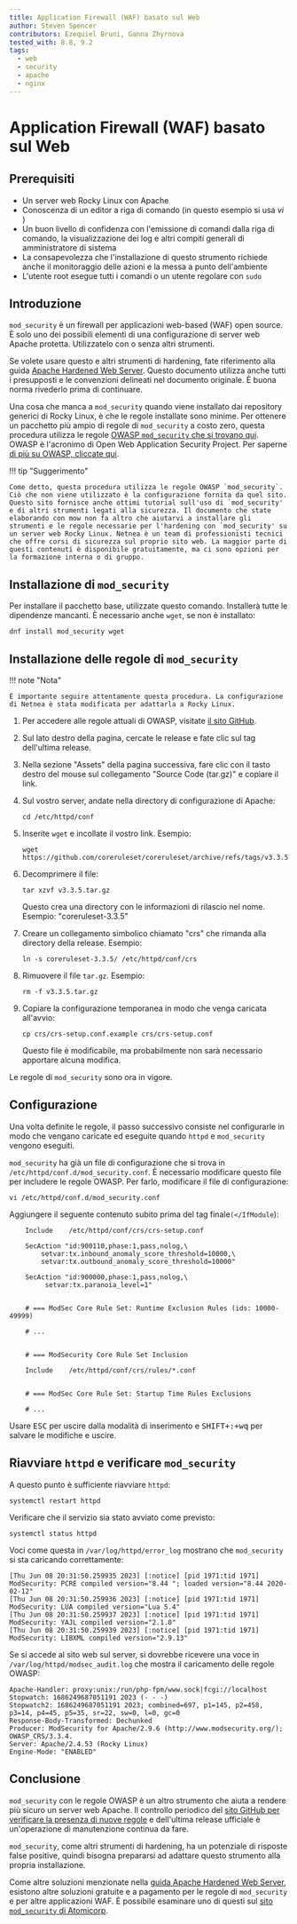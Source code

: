 ```yaml
---
title: Application Firewall (WAF) basato sul Web
author: Steven Spencer
contributors: Ezequiel Bruni, Ganna Zhyrnova
tested_with: 8.8, 9.2
tags:
  - web
  - security
  - apache
  - nginx
---
```

  
# Application Firewall (WAF) basato sul Web

## Prerequisiti

* Un server web Rocky Linux con Apache
* Conoscenza di un editor a riga di comando (in questo esempio si usa _vi_ )
* Un buon livello di confidenza con l'emissione di comandi dalla riga di comando, la visualizzazione dei log e altri compiti generali di amministratore di sistema
* La consapevolezza che l'installazione di questo strumento richiede anche il monitoraggio delle azioni e la messa a punto dell'ambiente
* L'utente root esegue tutti i comandi o un utente regolare con `sudo`

## Introduzione

`mod_security` è un firewall per applicazioni web-based (WAF) open source. È solo uno dei possibili elementi di una configurazione di server web Apache protetta. Utilizzatelo con o senza altri strumenti.

Se volete usare questo e altri strumenti di hardening, fate riferimento alla guida [Apache Hardened Web Server](index.md). Questo documento utilizza anche tutti i presupposti e le convenzioni delineati nel documento originale. È buona norma rivederlo prima di continuare.

Una cosa che manca a `mod_security` quando viene installato dai repository generici di Rocky Linux, è che le regole installate sono minime. Per ottenere un pacchetto più ampio di regole di `mod_security` a costo zero, questa procedura utilizza le regole [OWASP `mod_security` che si trovano qui](https://coreruleset.org/). OWASP è l'acronimo di Open Web Application Security Project. Per saperne [di più su OWASP, cliccate qui](https://owasp.org/).

!!! tip "Suggerimento"

    Come detto, questa procedura utilizza le regole OWASP `mod_security`. Ciò che non viene utilizzato è la configurazione fornita da quel sito. Questo sito fornisce anche ottimi tutorial sull'uso di `mod_security' e di altri strumenti legati alla sicurezza. Il documento che state elaborando con mow non fa altro che aiutarvi a installare gli strumenti e le regole necessarie per l'hardening con `mod_security' su un server web Rocky Linux. Netnea è un team di professionisti tecnici che offre corsi di sicurezza sul proprio sito web. La maggior parte di questi contenuti è disponibile gratuitamente, ma ci sono opzioni per la formazione interna o di gruppo.

## Installazione di `mod_security`

Per installare il pacchetto base, utilizzate questo comando. Installerà tutte le dipendenze mancanti. È necessario anche `wget`, se non è installato:

```
dnf install mod_security wget
```

## Installazione delle regole di `mod_security`

!!! note "Nota"

    È importante seguire attentamente questa procedura. La configurazione di Netnea è stata modificata per adattarla a Rocky Linux.

1. Per accedere alle regole attuali di OWASP, visitate [il sito GitHub](https://github.com/coreruleset/coreruleset).

2. Sul lato destro della pagina, cercate le release e fate clic sul tag dell'ultima release.

3. Nella sezione "Assets" della pagina successiva, fare clic con il tasto destro del mouse sul collegamento "Source Code (tar.gz)" e copiare il link.

4. Sul vostro server, andate nella directory di configurazione di Apache:

    ```
    cd /etc/httpd/conf
    ```

5. Inserite `wget` e incollate il vostro link. Esempio:

    ```
    wget https://github.com/coreruleset/coreruleset/archive/refs/tags/v3.3.5.tar.gz
    ```

6. Decomprimere il file:

    ```
    tar xzvf v3.3.5.tar.gz
    ```
    Questo crea una directory con le informazioni di rilascio nel nome. Esempio: "coreruleset-3.3.5"

7. Creare un collegamento simbolico chiamato "crs" che rimanda alla directory della release. Esempio:

    ```
    ln -s coreruleset-3.3.5/ /etc/httpd/conf/crs
    ```

8. Rimuovere il file `tar.gz`. Esempio:

    ```
    rm -f v3.3.5.tar.gz
    ```

9. Copiare la configurazione temporanea in modo che venga caricata all'avvio:

    ```
    cp crs/crs-setup.conf.example crs/crs-setup.conf
    ```
    Questo file è modificabile, ma probabilmente non sarà necessario apportare alcuna modifica.

Le regole di `mod_security` sono ora in vigore.

## Configurazione

Una volta definite le regole, il passo successivo consiste nel configurarle in modo che vengano caricate ed eseguite quando `httpd` e `mod_security` vengono eseguiti.

`mod_security` ha già un file di configurazione che si trova in `/etc/httpd/conf.d/mod_security.conf`. È necessario modificare questo file per includere le regole OWASP. Per farlo, modificare il file di configurazione:

```
vi /etc/httpd/conf.d/mod_security.conf
```
Aggiungere il seguente contenuto subito prima del tag finale`(</IfModule`):

```
    Include    /etc/httpd/conf/crs/crs-setup.conf

    SecAction "id:900110,phase:1,pass,nolog,\
        setvar:tx.inbound_anomaly_score_threshold=10000,\
        setvar:tx.outbound_anomaly_score_threshold=10000"

    SecAction "id:900000,phase:1,pass,nolog,\
         setvar:tx.paranoia_level=1"


    # === ModSec Core Rule Set: Runtime Exclusion Rules (ids: 10000-49999)

    # ...


    # === ModSecurity Core Rule Set Inclusion

    Include    /etc/httpd/conf/crs/rules/*.conf


    # === ModSec Core Rule Set: Startup Time Rules Exclusions

    # ...
```

Usare <kbd>ESC</kbd> per uscire dalla modalità di inserimento e <kbd>SHIFT+</kbd><kbd>:</kbd><kbd>+wq</kbd> per salvare le modifiche e uscire.

## Riavviare `httpd` e verificare `mod_security`

A questo punto è sufficiente riavviare `httpd`:

```
systemctl restart httpd
```

Verificare che il servizio sia stato avviato come previsto:

```
systemctl status httpd
```

Voci come questa in `/var/log/httpd/error_log` mostrano che `mod_security` si sta caricando correttamente:

```
[Thu Jun 08 20:31:50.259935 2023] [:notice] [pid 1971:tid 1971] ModSecurity: PCRE compiled version="8.44 "; loaded version="8.44 2020-02-12"
[Thu Jun 08 20:31:50.259936 2023] [:notice] [pid 1971:tid 1971] ModSecurity: LUA compiled version="Lua 5.4"
[Thu Jun 08 20:31:50.259937 2023] [:notice] [pid 1971:tid 1971] ModSecurity: YAJL compiled version="2.1.0"
[Thu Jun 08 20:31:50.259939 2023] [:notice] [pid 1971:tid 1971] ModSecurity: LIBXML compiled version="2.9.13"
```

Se si accede al sito web sul server, si dovrebbe ricevere una voce in `/var/log/httpd/modsec_audit.log` che mostra il caricamento delle regole OWASP:

```
Apache-Handler: proxy:unix:/run/php-fpm/www.sock|fcgi://localhost
Stopwatch: 1686249687051191 2023 (- - -)
Stopwatch2: 1686249687051191 2023; combined=697, p1=145, p2=458, p3=14, p4=45, p5=35, sr=22, sw=0, l=0, gc=0
Response-Body-Transformed: Dechunked
Producer: ModSecurity for Apache/2.9.6 (http://www.modsecurity.org/); OWASP_CRS/3.3.4.
Server: Apache/2.4.53 (Rocky Linux)
Engine-Mode: "ENABLED"
```
## Conclusione

`mod_security` con le regole OWASP è un altro strumento che aiuta a rendere più sicuro un server web Apache. Il controllo periodico del [sito GitHub per verificare la presenza di nuove regole](https://github.com/coreruleset/coreruleset) e dell'ultima release ufficiale è un'operazione di manutenzione continua da fare.

`mod_security`, come altri strumenti di hardening, ha un potenziale di risposte false positive, quindi bisogna prepararsi ad adattare questo strumento alla propria installazione.

Come altre soluzioni menzionate nella [guida Apache Hardened Web Server](index.md), esistono altre soluzioni gratuite e a pagamento per le regole di `mod_security` e per altre applicazioni WAF. È possibile esaminare uno di questi sul [sito `mod_security` di Atomicorp](https://atomicorp.com/atomic-modsecurity-rules/).
